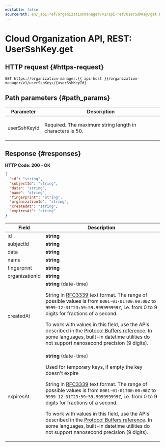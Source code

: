 ```yaml
---
editable: false
sourcePath: en/_api-ref/organizationmanager/v1/api-ref/UserSshKey/get.md
---
```


# Cloud Organization API, REST: UserSshKey.get

 

 
## HTTP request {#https-request}
```
GET https://organization-manager.{{ api-host }}/organization-manager/v1/userSshKeys/{userSshKeyId}
```
 
## Path parameters {#path_params}
 
Parameter | Description
--- | ---
userSshKeyId | <p>Required. The maximum string length in characters is 50.</p> 
 
## Response {#responses}
**HTTP Code: 200 - OK**

```json 
{
  "id": "string",
  "subjectId": "string",
  "data": "string",
  "name": "string",
  "fingerprint": "string",
  "organizationId": "string",
  "createdAt": "string",
  "expiresAt": "string"
}
```

 
Field | Description
--- | ---
id | **string**
subjectId | **string**
data | **string**
name | **string**
fingerprint | **string**
organizationId | **string**
createdAt | **string** (date-time)<br><p>String in <a href="https://www.ietf.org/rfc/rfc3339.txt">RFC3339</a> text format. The range of possible values is from ``0001-01-01T00:00:00Z`` to ``9999-12-31T23:59:59.999999999Z``, i.e. from 0 to 9 digits for fractions of a second.</p> <p>To work with values in this field, use the APIs described in the <a href="https://developers.google.com/protocol-buffers/docs/reference/overview">Protocol Buffers reference</a>. In some languages, built-in datetime utilities do not support nanosecond precision (9 digits).</p> 
expiresAt | **string** (date-time)<br><p>Used for temporary keys, if empty the key doesn't expire</p> <p>String in <a href="https://www.ietf.org/rfc/rfc3339.txt">RFC3339</a> text format. The range of possible values is from ``0001-01-01T00:00:00Z`` to ``9999-12-31T23:59:59.999999999Z``, i.e. from 0 to 9 digits for fractions of a second.</p> <p>To work with values in this field, use the APIs described in the <a href="https://developers.google.com/protocol-buffers/docs/reference/overview">Protocol Buffers reference</a>. In some languages, built-in datetime utilities do not support nanosecond precision (9 digits).</p> 